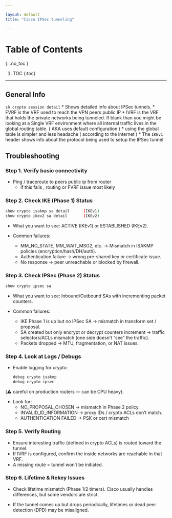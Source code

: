 ```yaml
---

layout: default
title: "Cisco IPSec tunneling"

---
```


# Table of Contents  
{: .no_toc }

1. TOC 
{:toc}

---



## **General Info**

`sh crypto session detail` 
    * Shows detailed info about IPSec tunnels. 
    * FVRF is the VRF used to reach the VPN peers public IP 
    * IVRF is the VRF that holds the private networks being tunneled. If blank than you might be looking at a Single VRF environment where all internal traffic lives in the global routing table. ( AKA uses default configuration ) 
    * using the global table is simpler and less headache ( according to the internet ) 
    * The `IKEv1` header shows info about the protocol being used to setup the IPSec tunnel 

## **Troubleshooting**

### **Step 1. Verify basic connectivity**

* Ping / traceroute to peers public ip from router 
    * if this fails , routing or FVRF issue most likely  

### **Step 2. Check IKE (Phase 1) Status**

```bash
show crypto isakmp sa detail      (IKEv1)
show crypto ikev2 sa detail       (IKEv2)
```

* What you want to see: ACTIVE (IKEv1) or ESTABLISHED (IKEv2).

* Common failures:
    * MM_NO_STATE, MM_WAIT_MSG2, etc. → Mismatch in ISAKMP policies (encryption/hash/DH/auth).
    * Authentication failure → wrong pre-shared key or certificate issue.
    * No response → peer unreachable or blocked by firewall.

### **Step 3. Check IPSec (Phase 2) Status**

```bash
show crypto ipsec sa
```
* What you want to see: Inbound/Outbound SAs with incrementing packet counters.

* Common failures:
    * IKE Phase 1 is up but no IPSec SA → mismatch in transform set / proposal.
    * SA created but only encrypt or decrypt counters increment → traffic selectors/ACLs mismatch (one side doesn’t “see” the traffic).
    * Packets dropped → MTU, fragmentation, or NAT issues.

### **Step 4. Look at Logs / Debugs**

* Enable logging for crypto:

    ```bash
    debug crypto isakmp
    debug crypto ipsec
    ```

(⚠️ careful on production routers — can be CPU heavy).

* Look for:
    * NO_PROPOSAL_CHOSEN → mismatch in Phase 2 policy.
    * INVALID_ID_INFORMATION → proxy IDs / crypto ACLs don’t match.
    * AUTHENTICATION FAILED → PSK or cert mismatch

### **Step 5. Verify Routing**

* Ensure interesting traffic (defined in crypto ACLs) is routed toward the tunnel.
* If IVRF is configured, confirm the inside networks are reachable in that VRF.
* A missing route = tunnel won’t be initiated.

### **Step 6. Lifetime & Rekey Issues**

* Check lifetime mismatch (Phase 1/2 timers). Cisco usually handles differences, but some vendors are strict.

* If the tunnel comes up but drops periodically, lifetimes or dead peer detection (DPD) may be misaligned.
